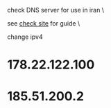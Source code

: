 check DNS server    for   use in iran \

see [check site](https://shecan.ir/) for guide \

change ipv4

# 178.22.122.100 
# 185.51.200.2
